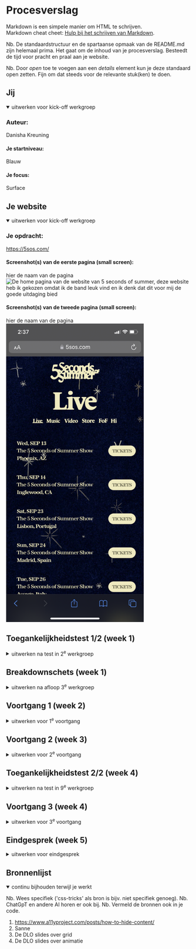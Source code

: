 # Procesverslag
Markdown is een simpele manier om HTML te schrijven.  
Markdown cheat cheet: [Hulp bij het schrijven van Markdown](https://github.com/adam-p/markdown-here/wiki/Markdown-Cheatsheet).

Nb. De standaardstructuur en de spartaanse opmaak van de README.md zijn helemaal prima. Het gaat om de inhoud van je procesverslag. Besteedt de tijd voor pracht en praal aan je website.

Nb. Door *open* toe te voegen aan een *details* element kun je deze standaard open zetten. Fijn om dat steeds voor de relevante stuk(ken) te doen.





## Jij

<details open>
  <summary>uitwerken voor kick-off werkgroep</summary>

  ### Auteur:
  Danisha Kreuning

  #### Je startniveau:
  Blauw

  #### Je focus:
  Surface
 
</details>





## Je website

<details open>
  <summary>uitwerken voor kick-off werkgroep</summary>

  ### Je opdracht:
  https://5sos.com/ 

  #### Screenshot(s) van de eerste pagina (small screen): 
  hier de naam van de pagina  
  <img src="readme-images/5sos-home.PNG" width="375px" alt="De home pagina van de website van 5 seconds of summer, deze website heb ik gekozen omdat ik de band leuk vind en ik denk dat dit voor mij de goede uitdaging bied">

  #### Screenshot(s) van de tweede pagina (small screen):
  hier de naam van de pagina  
  <img src="readme-images/5sos-tour.PNG" width="375px" alt="Deze pagina leek mij het meest afwijkend naast de merch pagina maar omdat we ook na moesten denken over het sourcen van foto's leek deze pagina mij handiger">
 
</details>



## Toegankelijkheidstest 1/2 (week 1)

<details>
  <summary>uitwerken na test in 2<sup>e</sup> werkgroep</summary>

  ### Bevindingen
  Lijst met je bevindingen die in de test naar voren kwamen:
  De wesbite is eigenlijk totaal niet toegankelijk, er staat nergens een alt tekstje en bij de knoppen staat niet eens aangegven dat het een knop is. Dus het kan eigenlijk alleen maar beter! :) 

  De checklist:
  - 

</details>



## Breakdownschets (week 1)

<details>
  <summary>uitwerken na afloop 3<sup>e</sup> werkgroep</summary>

  ### de hele pagina: 
  <img src="readme-images/dummy-plaatje.jpg" width="375px" alt="breakdown van de hele pagina">

  ### dynamisch deel (bijv menu): 
  <img src="readme-images/dummy-plaatje.jpg" width="375px" alt="breakdown van een dynamisch deel">

  ### wellicht nog een dynamisch deel (bijv filter): 
  <img src="readme-images/dummy-plaatje.jpg" width="375px" alt="breakdown van nog een dynamisch deel">

</details>





## Voortgang 1 (week 2)

<details>
  <summary>uitwerken voor 1<sup>e</sup> voortgang</summary>

  ### Stand van zaken
  Opzich ging het niet slecht persoonlijk begrijp ik de flexbox eens stuk beter wat het makkelijker maakte voor mij om te beginnen met de html, uiteraard kwam ik ook een aantal stukken tegen die wat minder gingen maar die heb ik gelaten ipv een uur te schelden naar mijn scherm. De meeste elementen op de site weet ik van wat ik er mee wil/moet maar de hoe is op dit moment lastig voor mij. 


  ### Agenda voor meeting 21-09-2023
  samen met je groepje opstellen

  | Zineb          | Caynalin           | Danisha      
  | ---            | ---                | ---          
  | dit bespreken  | en dit             |   
  | en dat ook nog | dit als er tijd is | Hoe kan ik het beste mijn font toevoegen?
  | ...            | ...                | Hoe kan ik een form toevoegen?
  | ...            | ...                | Hoe kan ik de h1 verbergen?
  | ...            | ...                | Beste aanpak voor de achtergrond?

  ### Verslag van meeting
  hier na afloop snel de uitkomsten van de meeting vastleggen

  - Doormiddel van font face wat ik wel dacht maar kwam er niet helemaal uit 
  - <img src="readme-images/form-fed.jpg" width="375px" alt="foto van de form uitleg ">
  - https://www.a11yproject.com/posts/how-to-hide-content/
  - niet besproken

</details>





## Voortgang 2 (week 3)

<details>
  <summary>uitwerken voor 2<sup>e</sup> voortgang</summary>

  ### Stand van zaken
  Ben erg ziek geweest waardoor ik niet veel gedaan heb, nu weer begonnen en na wat kleine lastigheden gaat het opzich prima ik moet gewoon meer code schrijven en een beetje een inhaal slag proberen te maken. 


  ### Agenda voor meeting
  samen met je groepje opstellen

  | Zineb          | Caynalin           | Hidde        | Danisha                              |
  | ---            | ---                | ---          | ---                                  |
  | dit bespreken  | en dit             | en ik dit    | Beste aanpak voor de achtergrond?    |
  | en dat ook nog | dit als er tijd is | nog een punt | Ik struggle met de groote van afbeeldingen/elementen hoe maak ik dat logischer?|
  | ...            | ...                | ...          |                                   |


  ### Verslag van meeting
  hier na afloop snel de uitkomsten van de meeting vastleggen

  - Moet gebruik maken van de foto en dan background repeat 
  - kort besproken hoe ik dit het beste kan doen
- ...

</details>





## Toegankelijkheidstest 2/2 (week 4)

<details>
  <summary>uitwerken na test in 9<sup>e</sup> werkgroep</summary>

  ### Bevindingen
  Lijst met je bevindingen die in de test naar voren kwamen (geef ook aan wat er verbeterd is):

  CONTENT:
  1-YES. de vormgeving is duidelijk
  2-No, het valt opzich mee maar er zou duidelijker gerbuik gemaakt kunnen worden van bijv hover om aan te geven dat je ergens op kan klikken

  GLOBAL CODE:
  1-NO, Verbaasd over het aantal fouten, niet verwacht dat het er zo veel zouden zijn. 
  2-YES
  3-YES
  4-YES

  KEYBOARD:
  1-NO, totaal niet aanwezig alleen in de nav 
  2-NO, totaal niet aanwezig alleen in de nav

  MOBILE AND TOUCH:
  1-NO,
  2-NO,
  3-NO,
  4-YES,

  HEADINGS:
  1-NO,
  2-NO,
  3-NO,
  4-NO,

  LISTS:
  1-YES

  IMAGES:
  1-NO,
  2-NO,
  3-NO,
  4-NO,

MEDIA:
NIET AANWEZIG

CONTROLS:
1-YES
2-NO,
3-YES
4-NO,
5-NO,
6-YES

APPEARANCE:
1-NO,
2-YES
3-YES
4-NO,

ANIMATION:
1-NO,
2-NO,
3-NO,

COLOR CONTRAST:
1-YES
2-YES
3-YES
4-YES
5-YES
</details>





## Voortgang 3 (week 4)

<details>
  <summary>uitwerken voor 3<sup>e</sup> voortgang</summary>

  ### Stand van zaken
Ih heb helaas sinds afgelopen dinsdag geen tijd gwehad om aan fed te zitten of vragen te formuleren. Ik hoop dat dit nog lukt voor de les. En anders kan ik misschien leren van de anderen.


  ### Agenda voor meeting
  samen met je groepje opstellen

  | student 1      | student 2          | student 3    | student 4        |
  | ---            | ---                | ---          | ---              |
  | dit bespreken  | en dit             | en ik dit    | en dan ik dat    |
  | en dat ook nog | dit als er tijd is | nog een punt | dit wil ik zeker |
  | ...            | ...                | ...          | ...              |


  ### Verslag van meeting
  hier na afloop snel de uitkomsten van de meeting vastleggen

  - punt 1
  - punt 2
  - nog een punt
  - ...

</details>





## Eindgesprek (week 5)

<details>
  <summary>uitwerken voor eindgesprek</summary>

  ### Je uitkomst - karakteristiek screenshots:
  <img src="readme-images/home-5sos.png" width="375px" alt="uitkomst pagina 1 ">
  <img src="readme-images/live-5sos.png"width="375px" alt="uitkomst pagina 2">


  ### Dit ging goed/Heb ik geleerd: 
  Ik heb best wel veel geleerd maar ik ben vooral trots op de grid van de live pagina omdat ik die eigenlijk volledig zelf in elkaar gezet heb!

  <img src="readme-images/grid.png" width="375px" alt="foto van het gemaakte grid">

  Ook ben ik erg blij met de 'poppetjes' op de homepagina ik had verwacht dat dit een stuk moeilijker zou zijn maar dat bleek minder moeilijk dan ik dacht. 

  <img src="readme-images/poppetjes.png" width="375px" alt="foto van de poppetjes">


  ### Dit was lastig/Is niet gelukt:
  De echte website heeft een soort animatie sterren die flikkeren maar dit heb ik achterwege gelaten omdat ik hier geen tijd meer voor had.

  <img src="readme-images/sterretjes.png" width="375px" alt="bummer">
</details>





## Bronnenlijst

<details open>
  <summary>continu bijhouden terwijl je werkt</summary>

  Nb. Wees specifiek ('css-tricks' als bron is bijv. niet specifiek genoeg). 
  Nb. ChatGpT en andere AI horen er ook bij.
  Nb. Vermeld de bronnen ook in je code.

  1. https://www.a11yproject.com/posts/how-to-hide-content/
  2. Sanne
  3. De DLO slides over grid 
  4. De DLO slides over animatie

</details>